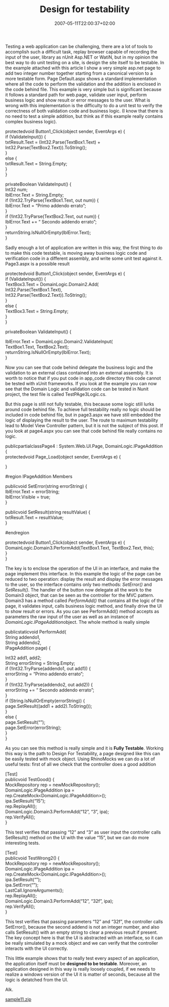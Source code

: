 ﻿---
title: "Design for testability"
description: ""
date: 2007-05-11T22:00:37+02:00
draft: false
tags: [Testing]
categories: [Testing]
---
Testing a web application can be challenging, there are a lot of tools to accomplish such a difficult task, replay browser capable of recording the input of the user, library as nUnit Asp.NET or WatiN, but in my opinion the best way to do unit testing on a site, is design the site itself to be testable. In the example attached with this article I show a very simple asp.net page to add two integer number together starting from a canonical version to a more testable form.  Page Default.aspx shows a standard implementation where all the code to perform the validation and the addition is enclosed in the code behind file. This example is very simple but is significant because it follows a standard path for web.page, validate user input, perform business logic and show result or error messages to the user. What is wrong with this implementation is the difficulty to do a unit test to verify the correctness of both validation code and business logic. (I know that there is no need to test a simple addition, but think as if this example really contains complex business logic).

protectedvoid  Button1\_Click(object  sender,  EventArgs  e)  {  
if  (ValidateInput())  {  
        txtResult.Text  =  (Int32.Parse(TextBox1.Text)  +  Int32.Parse(TextBox2.Text)).ToString();  
  }  
else  {  
        txtResult.Text  =  String.Empty;  
  }  
}  
  
privateBoolean  ValidateInput()  {  
Int32  num;  
  lblError.Text  =  String.Empty;  
if  (!Int32.TryParse(TextBox1.Text,  out  num))  {  
        lblError.Text  =  “Primo  addendo  errato”;  
  }  
if  (!Int32.TryParse(TextBox2.Text,  out  num))  {  
        lblError.Text  +=  “  Secondo  addendo  errato”;  
  }  
returnString.IsNullOrEmpty(lblError.Text);  
}

Sadly enough a lot of application are written in this way, the first thing to do to make this code testable, is moving away business logic code and verification code in a different assembly, and write some unit test against it. Page3.aspx is a possible result

protectedvoid  Button1\_Click(object  sender,  EventArgs  e)  {  
if  (ValidateInput())  {  
        TextBox3.Text  =  DomainLogic.Domain2.Add(  
Int32.Parse(TextBox1.Text),  
Int32.Parse(TextBox2.Text)).ToString();  
  }  
else  {  
        TextBox3.Text  =  String.Empty;  
  }  
}  
  
privateBoolean  ValidateInput()  {  
  
  lblError.Text  =  DomainLogic.Domain2.ValidateInput(  
        TextBox1.Text,  TextBox2.Text);  
returnString.IsNullOrEmpty(lblError.Text);  
}

Now you can see that code behind delegate the business logic and the validation to an external class contained into an external assembly. It is worth to notice that if you put code in app\_code directory this code cannot be tested with xUnit frameworks. If you look at the example you can now see that the Domain Logic and validation code can be tested in Nunit project, the test file is called TestPAge3Logic.cs.

But this page is still not fully testable, this because some logic still lurks around code behind file. To achieve full testability really no logic should be included in code behind file, but in page3.aspx we have still embedded the logic of displaying the result to the user. The route to maximum testability lead to Model View Controller pattern, but it is not the subject of this post. If you look at page4.aspx you can see that code behind file really contains no logic.

publicpartialclassPage4  :  System.Web.UI.Page,  DomainLogic.IPageAddition  {  
protectedvoid  Page\_Load(object  sender,  EventArgs  e)  {  
  
  }  
  
  #region  IPageAddition  Members  
  
publicvoid  SetError(string  errorString)  {  
        lblError.Text  =  errorString;  
        lblError.Visible  =  true;  
  }  
  
publicvoid  SetResult(string  resultValue)  {  
        txtResult.Text  =  resultValue;  
  }  
  
  #endregion  
  
protectedvoid  Button1\_Click(object  sender,  EventArgs  e)  {  
        DomainLogic.Domain3.PerformAdd(TextBox1.Text,  TextBox2.Text,  this);    
  }  
}

The key is to enclose the operation of the UI in an interface, and make the page implement this interface. In this example the logic of the page can be reduced to two operation: display the result and display the error messages to the user, so the interface contains only two methods: *SetError()* and *SetResult()*. The handler of the button now delegate all the work to the Domain3 object, that can be seen as the controller for the MVC pattern. Domain3 has a method called *PerformAdd()* that contains all the logic of the page, it validates input, calls business logic method, and finally drive the UI to show result or errors. As you can see PerformAdd() method accepts as parameters the raw input of the user as well as an instance of *DomainLogic.IPageAddition*object. The whole method is really simple

publicstaticvoid  PerformAdd(  
String  addendo1,    
String  addendo2,    
IPageAddition  page)  {  
  
Int32  add1,  add2;  
String  errorString  =  String.Empty;  
if  (!Int32.TryParse(addendo1,  out  add1))  {  
        errorString  =  “Primo  addendo  errato”;  
  }  
if  (!Int32.TryParse(addendo2,  out  add2))  {  
        errorString  +=  “  Secondo  addendo  errato”;  
  }  
if  (String.IsNullOrEmpty(errorString))  {  
        page.SetResult((add1  +  add2).ToString());  
  }  
else  {  
        page.SetResult(“”);  
        page.SetError(errorString);    
  }  
}

As you can see this method is really simple and it is  **Fully Testable**. Working this way is the path to Design For Testability, a page designed like this can be easily tested with mock object. Using RhinoMocks we can do a lot of useful tests: first of all we check that the controller does a good addition

[Test]  
publicvoid  TestGood()  {  
MockRepository  rep  =  newMockRepository();  
  DomainLogic.IPageAddition  ipa  =  rep.CreateMock&lt;DomainLogic.IPageAddition&gt;();  
  ipa.SetResult(“15”);  
  rep.ReplayAll();  
  DomainLogic.Domain3.PerformAdd(“12”,  “3”,  ipa);  
  rep.VerifyAll();  
}

This test verifies that passing “12” and “3” as user input the controller calls SetResult() method on the UI with the value “15”, but we can do more interesting tests.

[Test]  
publicvoid  TestWrong2()  {  
MockRepository  rep  =  newMockRepository();  
    DomainLogic.IPageAddition  ipa  =  rep.CreateMock&lt;DomainLogic.IPageAddition&gt;();  
    ipa.SetResult(“”);  
    ipa.SetError(“”);  
LastCall.IgnoreArguments();  
    rep.ReplayAll();  
    DomainLogic.Domain3.PerformAdd(“12”,  “32f”,  ipa);  
    rep.VerifyAll();  
}

This test verifies that passing parameters  “12” and “32f”, the controller calls SetError(), because the second addend is not an integer number, and also calls SetResult() with an empty string to clear a previous result if present. The key concept here is that the UI is abstracted with an interface, so it can be really simulated by a mock object and we can verify that the controller interacts with the UI correctly.

This little example shows that to really test every aspect of an application, the application itself must be  **designed to be testable**. Moreover, an application designed in this way is really loosely coupled, if we needs to realize a windows version of the UI it is matter of seconds, because all the logic is detatched from the UI.

Alk.

[sample11.zip](https://www.codewrecks.com/blog/wp-content/uploads/2007/05/sample11.zip "sample11.zip")
